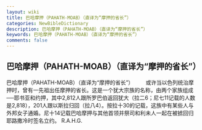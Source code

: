 ```yaml
---
layout: wiki
title: 巴哈摩押（PAHATH-MOAB）（直译为“摩押的省长”）
categories: NewBibleDictionary
description: 巴哈摩押（PAHATH-MOAB）（直译为“摩押的省长”）
keywords: 巴哈摩押（PAHATH-MOAB）（直译为“摩押的省长”）
comments: false
---
```


## 巴哈摩押（PAHATH-MOAB）（直译为“摩押的省长”）



巴哈摩押（PAHATH-MOAB）（直译为“摩押的省长”）
　　或许当以色列统治摩押时，曾有一先祖出任摩押的省长。这是一个犹大宗族的名称，由两个家族组成──耶书亚和约押，其中2,812人跟所罗巴伯返回犹大（拉二6；尼七11记载的人数是2,818），201人跟以斯拉归回（拉八4）。按拉十30的记载，这族中有某些人与外邦女子通婚。尼十14记载巴哈摩押与其他首领并祭司和利未人一起在被掳回归耶路撒冷时签名立约。
R.A.H.G.




